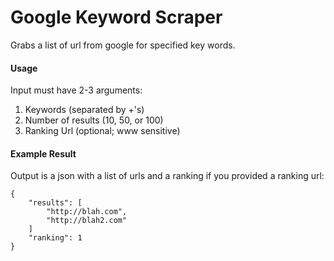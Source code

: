 # Google Keyword Scraper
Grabs a list of url from google for specified key words.

#### Usage
Input must have 2-3 arguments:

1.  Keywords (separated by +'s)
2.  Number of results (10, 50, or 100)
3.  Ranking Url (optional; www sensitive)

#### Example Result
Output is a json with a list of urls and a ranking if you provided a ranking url:
```
{
    "results": [
        "http://blah.com",
        "http://blah2.com"
    ]
    "ranking": 1
}
```
